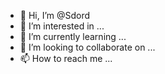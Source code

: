 - 👋 Hi, I’m @Sdord
- 👀 I’m interested in ...
- 🌱 I’m currently learning ...
- 💞️ I’m looking to collaborate on ...
- 📫 How to reach me ...

<!---
Sdord/Sdord is a ✨ special ✨ repository because its `README.md` (this file) appears on your GitHub profile.
You can click the Preview link to take a look at your changes.
--->
